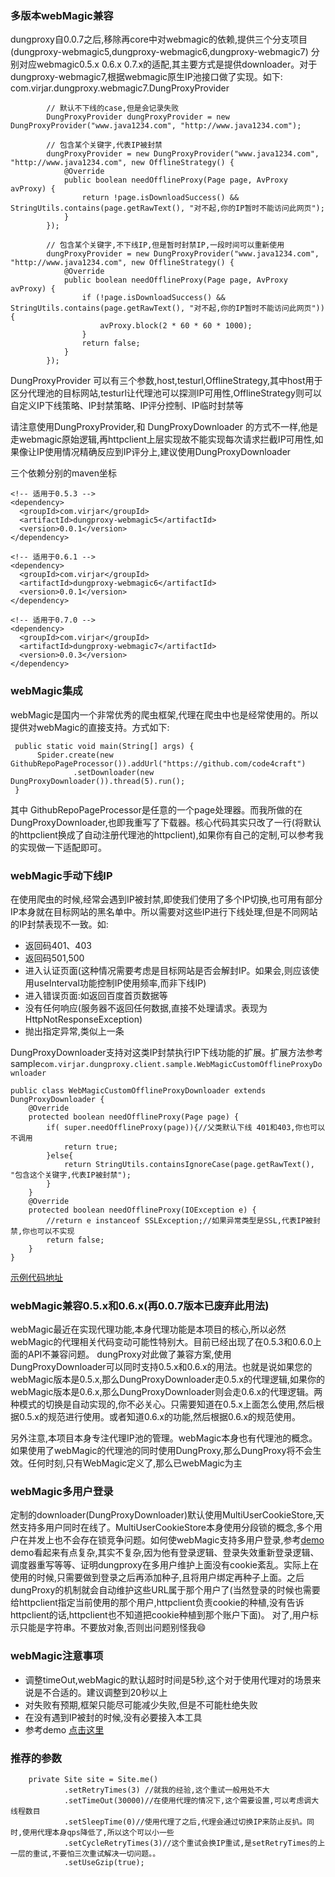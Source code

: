### 多版本webMagic兼容
dungproxy自0.0.7之后,移除再core中对webmagic的依赖,提供三个分支项目(dungproxy-webmagic5,dungproxy-webmagic6,dungproxy-webmagic7)
分别对应webmagic0.5.x 0.6.x 0.7.x的适配,其主要方式是提供downloader。对于dungproxy-webmagic7,根据webmagic原生IP池接口做了实现。如下:
com.virjar.dungproxy.webmagic7.DungProxyProvider
```
        // 默认不下线的case,但是会记录失败
        DungProxyProvider dungProxyProvider = new DungProxyProvider("www.java1234.com", "http://www.java1234.com");

        // 包含某个关键字,代表IP被封禁
        dungProxyProvider = new DungProxyProvider("www.java1234.com", "http://www.java1234.com", new OfflineStrategy() {
            @Override
            public boolean needOfflineProxy(Page page, AvProxy avProxy) {
                return !page.isDownloadSuccess() && StringUtils.contains(page.getRawText(), "对不起,你的IP暂时不能访问此网页");
            }
        });

        // 包含某个关键字,不下线IP,但是暂时封禁IP,一段时间可以重新使用
        dungProxyProvider = new DungProxyProvider("www.java1234.com", "http://www.java1234.com", new OfflineStrategy() {
            @Override
            public boolean needOfflineProxy(Page page, AvProxy avProxy) {
                if (!page.isDownloadSuccess() && StringUtils.contains(page.getRawText(), "对不起,你的IP暂时不能访问此网页")) {
                    avProxy.block(2 * 60 * 60 * 1000);
                }
                return false;
            }
        });
```

DungProxyProvider 可以有三个参数,host,testurl,OfflineStrategy,其中host用于区分代理池的目标网站,testurl让代理池可以探测IP可用性,OfflineStrategy则可以自定义IP下线策略、IP封禁策略、IP评分控制、IP临时封禁等

请注意使用DungProxyProvider,和 DungProxyDownloader 的方式不一样,他是走webmagic原始逻辑,再httpclient上层实现故不能实现每次请求拦截IP可用性,如果像让IP使用情况精确反应到IP评分上,建议使用DungProxyDownloader

三个依赖分别的maven坐标
```
<!-- 适用于0.5.3 -->
<dependency>
  <groupId>com.virjar</groupId>
  <artifactId>dungproxy-webmagic5</artifactId>
  <version>0.0.1</version>
</dependency>

<!-- 适用于0.6.1 -->
<dependency>
  <groupId>com.virjar</groupId>
  <artifactId>dungproxy-webmagic6</artifactId>
  <version>0.0.1</version>
</dependency>

<!-- 适用于0.7.0 -->
<dependency>
  <groupId>com.virjar</groupId>
  <artifactId>dungproxy-webmagic7</artifactId>
  <version>0.0.3</version>
</dependency>
```

### webMagic集成
webMagic是国内一个非常优秀的爬虫框架,代理在爬虫中也是经常使用的。所以提供对webMagic的直接支持。方式如下:
```
 public static void main(String[] args) {
      Spider.create(new GithubRepoPageProcessor()).addUrl("https://github.com/code4craft")
              .setDownloader(new DungProxyDownloader()).thread(5).run();
 }
```
其中 GithubRepoPageProcessor是任意的一个page处理器。而我所做的在DungProxyDownloader,也即我重写了下载器。核心代码其实只改了一行(将默认的httpclient换成了自动注册代理池的httpclient),如果你有自己的定制,可以参考我的实现做一下适配即可。

### webMagic手动下线IP

在使用爬虫的时候,经常会遇到IP被封禁,即使我们使用了多个IP切换,也可用有部分IP本身就在目标网站的黑名单中。所以需要对这些IP进行下线处理,但是不同网站的IP封禁表现不一致。如:
- 返回码401、403
- 返回码501,500
- 进入认证页面(这种情况需要考虑是目标网站是否会解封IP。如果会,则应该使用useInterval功能控制IP使用频率,而非下线IP)
- 进入错误页面:如返回百度首页数据等
- 没有任何响应(服务器不返回任何数据,直接不处理请求。表现为HttpNotResponseException)
- 抛出指定异常,类似上一条

DungProxyDownloader支持对这类IP封禁执行IP下线功能的扩展。扩展方法参考sample``com.virjar.dungproxy.client.sample.WebMagicCustomOfflineProxyDownloader``

```
public class WebMagicCustomOfflineProxyDownloader extends DungProxyDownloader {
    @Override
    protected boolean needOfflineProxy(Page page) {
        if( super.needOfflineProxy(page)){//父类默认下线 401和403,你也可以不调用
            return true;
        }else{
            return StringUtils.containsIgnoreCase(page.getRawText(), "包含这个关键字,代表IP被封禁");
        }
    }
    @Override
    protected boolean needOfflineProxy(IOException e) {
        //return e instanceof SSLException;//如果异常类型是SSL,代表IP被封禁,你也可以不实现
        return false;
    }
}
```
[示例代码地址](http://git.oschina.net/virjar/proxyipcenter/tree/master/clientsample/src/main/java/com/virjar/dungproxy/client/samples/webmagic/WebMagicCustomOfflineProxyDownloader.java)

### webMagic兼容0.5.x和0.6.x(再0.0.7版本已废弃此用法)
webMagic最近在实现代理功能,本身代理功能是本项目的核心,所以必然webMagic的代理相关代码变动可能性特别大。目前已经出现了在0.5.3和0.6.0上面的API不兼容问题。
dungProxy对此做了兼容方案,使用DungProxyDownloader可以同时支持0.5.x和0.6.x的用法。也就是说如果您的webMagic版本是0.5.x,那么DungProxyDownloader走0.5.x的代理逻辑,如果你的webMagic版本是0.6.x,那么DungProxyDownloader则会走0.6.x的代理逻辑。两种模式的切换是自动实现的,你不必关心。只需要知道在0.5.x上面怎么使用,然后根据0.5.x的规范进行使用。或者知道0.6.x的功能,然后根据0.6.x的规范使用。

另外注意,本项目本身专注代理IP池的管理。webMagic本身也有代理池的概念。如果使用了webMagic的代理池的同时使用DungProxy,那么DungProxy将不会生效。任何时刻,只有WebMagic定义了,那么已webMagic为主


### webMagic多用户登录
定制的downloader(DungProxyDownloader)默认使用MultiUserCookieStore,天然支持多用户同时在线了。MultiUserCookieStore本身使用分段锁的概念,多个用户在并发上也不会存在锁竞争问题。如何使webMagic支持多用户登录,参考[demo](http://git.oschina.net/virjar/proxyipcenter/tree/master/clientsample/src/main/java/com/virjar/dungproxy/client/samples/webmagic/MultiUserLoginTest.java)
demo看起来有点复杂,其实不复杂,因为他有登录逻辑、登录失效重新登录逻辑、调度器重写等等、证明dungproxy在多用户维护上面没有cookie紊乱。实际上在使用的时候,只需要做到登录之后再添加种子,且将用户绑定再种子上面。之后dungProxy的机制就会自动维护这些URL属于那个用户了(当然登录的时候也需要给httpclient指定当前使用的那个用户,httpclient负责cookie的种植,没有告诉httpclient的话,httpclient也不知道把cookie种植到那个账户下面)。
对了,用户标示只能是字符串。不要放对象,否则出问题别怪我😄

### webMagic注意事项
- 调整timeOut,webMagic的默认超时时间是5秒,这个对于使用代理对的场景来说是不合适的。建议调整到20秒以上
- 对失败有预期,框架只能尽可能减少失败,但是不可能杜绝失败
- 在没有遇到IP被封的时候,没有必要接入本工具
- 参考demo [点击这里](http://git.oschina.net/virjar/proxyipcenter/tree/master/clientsample/src/main/java/com/virjar/dungproxy/client/samples/webmagic/dytt8/WebMagicTest.java)


### 推荐的参数

```
    private Site site = Site.me()
            .setRetryTimes(3) //就我的经验,这个重试一般用处不大
            .setTimeOut(30000)//在使用代理的情况下,这个需要设置,可以考虑调大线程数目
            .setSleepTime(0)//使用代理了之后,代理会通过切换IP来防止反扒。同时,使用代理本身qps降低了,所以这个可以小一些
            .setCycleRetryTimes(3)//这个重试会换IP重试,是setRetryTimes的上一层的重试,不要怕三次重试解决一切问题。。
            .setUseGzip(true);
```